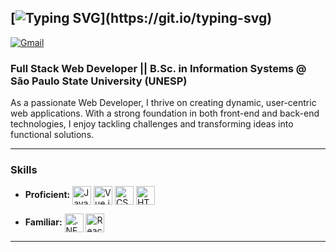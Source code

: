 <!-- Greeting -->
[![Typing SVG](https://readme-typing-svg.demolab.com?font=Cascadia+Code&size=30&duration=3000&pause=1000&color=1AD5F7&repeat=false&width=600&height=45&lines=Greetings%2C+I'm+Giovanni+Bozzini!)](https://git.io/typing-svg)
--
[![Gmail](https://img.shields.io/badge/-giovanni.bns@gmail.com-c14438?style=flat&logo=Gmail&logoColor=white)](mailto:giovanni.bns@gmail.com)

<!-- Introduction -->
<h3>Full Stack Web Developer || B.Sc. in Information Systems @ São Paulo State University (UNESP)</h3>

As a passionate Web Developer, I thrive on creating dynamic, user-centric web applications. With a strong foundation in both front-end and back-end technologies, I enjoy tackling challenges and transforming ideas into functional solutions. 

---

### Skills
- **Proficient:**
  <span><img src="https://img.shields.io/badge/JavaScript-323330?style=for-the-badge&logo=javascript&logoColor=F7DF1E" alt="JavaScript logo" title="JavaScript" height="30" align="center"/></span>
  <span><img src="https://img.shields.io/badge/Vue.js-35495E?style=for-the-badge&logo=vue.js&logoColor=4FC08D" alt="Vue.js logo" title="Vue.js" height="30" align="center"/></span>
  <span><img src="https://img.shields.io/badge/CSS-1572B6?style=for-the-badge&logo=css3&logoColor=white" alt="CSS logo" title="CSS" height="30" align="center"/></span>
  <span><img src="https://img.shields.io/badge/HTML-E34F26?style=for-the-badge&logo=html5&logoColor=white" alt="HTML logo" title="HTML" height="30" align="center"/></span>

- **Familiar:**
  <span><img src="https://img.shields.io/badge/.NET-512BD4?style=for-the-badge&logo=dotnet&logoColor=white" alt=".NET logo" title=".NET" height="30" align="center"/></span>
  <span><img src="https://img.shields.io/badge/React-20232A?style=for-the-badge&logo=react&logoColor=61DAFB" alt="ReactJS logo" title="ReactJS" height="30" align="center"/></span>

---
